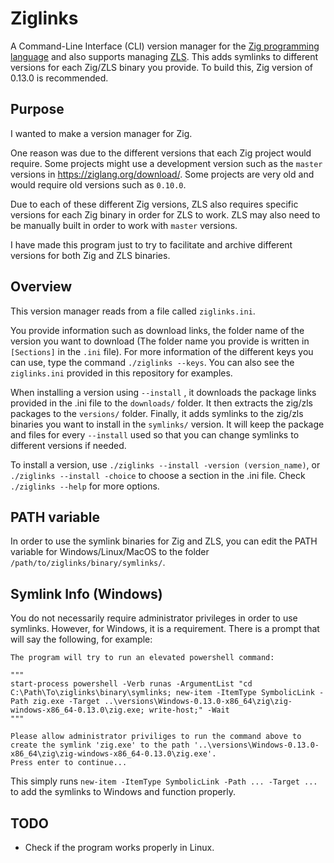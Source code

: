 # Ziglinks
A Command-Line Interface (CLI) version manager for the [Zig programming language](https://github.com/ziglang/zig) and also supports managing [ZLS](https://github.com/zigtools/zls). This adds symlinks to different versions for each Zig/ZLS binary you provide. To build this, Zig version of 0.13.0 is recommended.

## Purpose
I wanted to make a version manager for Zig.

One reason was due to the different versions that each Zig project would require. Some projects might use a development version such as the `master` versions in https://ziglang.org/download/. Some projects are very old and would require old versions such as `0.10.0`.

Due to each of these different Zig versions, ZLS also requires specific versions for each Zig binary in order for ZLS to work. ZLS may also need to be manually built in order to work with `master` versions.

I have made this program just to try to facilitate and archive different versions for both Zig and ZLS binaries.

## Overview
This version manager reads from a file called `ziglinks.ini`.

You provide information such as download links, the folder name of the version you want to download (The folder name you provide is written in `[Sections]` in the `.ini` file). For more information of the different keys you can use, type the command `./ziglinks --keys`. You can also see the `ziglinks.ini` provided in this repository for examples.

When installing a version using `--install` , it downloads the package links provided in the .ini file to the `downloads/` folder. It then extracts the zig/zls packages to the `versions/` folder. Finally, it adds symlinks to the zig/zls binaries you want to install in the `symlinks/` version. It will keep the package and files for every `--install` used so that you can change symlinks to different versions if needed.

To install a version, use `./ziglinks --install -version (version_name)`, or `./ziglinks --install -choice` to choose a section in the .ini file. Check `./ziglinks --help` for more options.

## PATH variable
In order to use the symlink binaries for Zig and ZLS, you can edit the PATH variable for Windows/Linux/MacOS to the folder `/path/to/ziglinks/binary/symlinks/`.

## Symlink Info (Windows)
You do not necessarily require administrator privileges in order to use symlinks. However, for Windows, it is a requirement. There is a prompt that will say the following, for example:

```ansi
The program will try to run an elevated powershell command:

"""
start-process powershell -Verb runas -ArgumentList "cd C:\Path\To\ziglinks\binary\symlinks; new-item -ItemType SymbolicLink -Path zig.exe -Target ..\versions\Windows-0.13.0-x86_64\zig\zig-windows-x86_64-0.13.0\zig.exe; write-host;" -Wait
"""

Please allow administrator priviliges to run the command above to create the symlink 'zig.exe' to the path '..\versions\Windows-0.13.0-x86_64\zig\zig-windows-x86_64-0.13.0\zig.exe'.
Press enter to continue...
```

This simply runs `new-item -ItemType SymbolicLink -Path ... -Target ...` to add the symlinks to Windows and function properly.

## TODO

- Check if the program works properly in Linux.